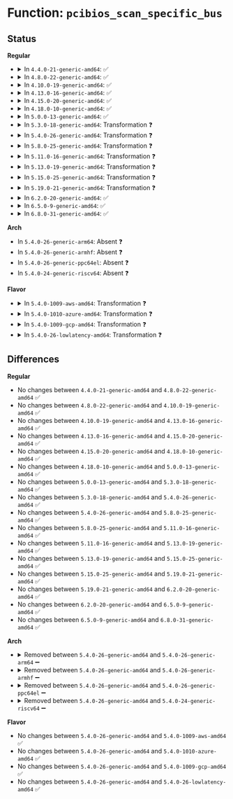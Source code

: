 # Function: <code>pcibios_scan_specific_bus</code>

## Status
<b>Regular</b>
<ul>
<li>
<details>
<summary>In <code>4.4.0-21-generic-amd64</code>: ✅</summary>

```c
void pcibios_scan_specific_bus(int busn)
```

```json
{
  "name": "pcibios_scan_specific_bus",
  "collision_type": "Unique Global",
  "inline_type": "No",
  "funcs": [
    {
      "addr": 18446744071586156480,
      "name": "pcibios_scan_specific_bus",
      "external": true,
      "loc": "arch/x86/pci/legacy.c:37",
      "file": "arch/x86/pci/legacy.c",
      "inline": "seen, unknown",
      "caller_inline": [],
      "caller_func": [
        "arch/x86/pci/legacy.c:pci_subsys_init"
      ]
    }
  ],
  "symbols": [
    {
      "addr": 18446744071586156480,
      "name": "pcibios_scan_specific_bus",
      "section": ".text",
      "bind": "STB_GLOBAL",
      "size": 159
    }
  ]
}
```
</details>
</li>
<li>
<details>
<summary>In <code>4.8.0-22-generic-amd64</code>: ✅</summary>

```c
void pcibios_scan_specific_bus(int busn)
```

```json
{
  "name": "pcibios_scan_specific_bus",
  "collision_type": "Unique Global",
  "inline_type": "No",
  "funcs": [
    {
      "addr": 18446744071586569424,
      "name": "pcibios_scan_specific_bus",
      "external": true,
      "loc": "arch/x86/pci/legacy.c:37",
      "file": "arch/x86/pci/legacy.c",
      "inline": "seen, unknown",
      "caller_inline": [],
      "caller_func": [
        "arch/x86/pci/legacy.c:pci_subsys_init"
      ]
    }
  ],
  "symbols": [
    {
      "addr": 18446744071586569424,
      "name": "pcibios_scan_specific_bus",
      "section": ".text",
      "bind": "STB_GLOBAL",
      "size": 159
    }
  ]
}
```
</details>
</li>
<li>
<details>
<summary>In <code>4.10.0-19-generic-amd64</code>: ✅</summary>

```c
void pcibios_scan_specific_bus(int busn)
```

```json
{
  "name": "pcibios_scan_specific_bus",
  "collision_type": "Unique Global",
  "inline_type": "No",
  "funcs": [
    {
      "addr": 18446744071586750976,
      "name": "pcibios_scan_specific_bus",
      "external": true,
      "loc": "arch/x86/pci/legacy.c:37",
      "file": "arch/x86/pci/legacy.c",
      "inline": "seen, unknown",
      "caller_inline": [],
      "caller_func": [
        "arch/x86/pci/legacy.c:pci_subsys_init"
      ]
    }
  ],
  "symbols": [
    {
      "addr": 18446744071586750976,
      "name": "pcibios_scan_specific_bus",
      "section": ".text",
      "bind": "STB_GLOBAL",
      "size": 159
    }
  ]
}
```
</details>
</li>
<li>
<details>
<summary>In <code>4.13.0-16-generic-amd64</code>: ✅</summary>

```c
void pcibios_scan_specific_bus(int busn)
```

```json
{
  "name": "pcibios_scan_specific_bus",
  "collision_type": "Unique Global",
  "inline_type": "No",
  "funcs": [
    {
      "addr": 18446744071586878272,
      "name": "pcibios_scan_specific_bus",
      "external": true,
      "loc": "arch/x86/pci/legacy.c:35",
      "file": "arch/x86/pci/legacy.c",
      "inline": "seen, unknown",
      "caller_inline": [],
      "caller_func": [
        "arch/x86/pci/legacy.c:pci_subsys_init"
      ]
    }
  ],
  "symbols": [
    {
      "addr": 18446744071586878272,
      "name": "pcibios_scan_specific_bus",
      "section": ".text",
      "bind": "STB_GLOBAL",
      "size": 159
    }
  ]
}
```
</details>
</li>
<li>
<details>
<summary>In <code>4.15.0-20-generic-amd64</code>: ✅</summary>

```c
void pcibios_scan_specific_bus(int busn)
```

```json
{
  "name": "pcibios_scan_specific_bus",
  "collision_type": "Unique Global",
  "inline_type": "No",
  "funcs": [
    {
      "addr": 18446744071587366896,
      "name": "pcibios_scan_specific_bus",
      "external": true,
      "loc": "arch/x86/pci/legacy.c:35",
      "file": "arch/x86/pci/legacy.c",
      "inline": "seen, unknown",
      "caller_inline": [],
      "caller_func": [
        "arch/x86/pci/legacy.c:pci_subsys_init"
      ]
    }
  ],
  "symbols": [
    {
      "addr": 18446744071587366896,
      "name": "pcibios_scan_specific_bus",
      "section": ".text",
      "bind": "STB_GLOBAL",
      "size": 159
    }
  ]
}
```
</details>
</li>
<li>
<details>
<summary>In <code>4.18.0-10-generic-amd64</code>: ✅</summary>

```c
void pcibios_scan_specific_bus(int busn)
```

```json
{
  "name": "pcibios_scan_specific_bus",
  "collision_type": "Unique Global",
  "inline_type": "No",
  "funcs": [
    {
      "addr": 18446744071587670640,
      "name": "pcibios_scan_specific_bus",
      "external": true,
      "loc": "arch/x86/pci/legacy.c:36",
      "file": "arch/x86/pci/legacy.c",
      "inline": "seen, unknown",
      "caller_inline": [],
      "caller_func": [
        "arch/x86/pci/legacy.c:pci_subsys_init"
      ]
    }
  ],
  "symbols": [
    {
      "addr": 18446744071587670640,
      "name": "pcibios_scan_specific_bus",
      "section": ".text",
      "bind": "STB_GLOBAL",
      "size": 182
    }
  ]
}
```
</details>
</li>
<li>
<details>
<summary>In <code>5.0.0-13-generic-amd64</code>: ✅</summary>

```c
void pcibios_scan_specific_bus(int busn)
```

```json
{
  "name": "pcibios_scan_specific_bus",
  "collision_type": "Unique Global",
  "inline_type": "No",
  "funcs": [
    {
      "addr": 18446744071587801920,
      "name": "pcibios_scan_specific_bus",
      "external": true,
      "loc": "arch/x86/pci/legacy.c:36",
      "file": "arch/x86/pci/legacy.c",
      "inline": "seen, unknown",
      "caller_inline": [],
      "caller_func": [
        "arch/x86/pci/legacy.c:pci_subsys_init"
      ]
    }
  ],
  "symbols": [
    {
      "addr": 18446744071587801920,
      "name": "pcibios_scan_specific_bus",
      "section": ".text",
      "bind": "STB_GLOBAL",
      "size": 182
    }
  ]
}
```
</details>
</li>
<li>
<details>
<summary>In <code>5.3.0-18-generic-amd64</code>: Transformation ❓</summary>

```c
void pcibios_scan_specific_bus(int busn)
```

```json
{
  "name": "pcibios_scan_specific_bus",
  "collision_type": "Unique Global",
  "inline_type": "No",
  "funcs": [
    {
      "addr": 0,
      "name": "pcibios_scan_specific_bus",
      "external": true,
      "loc": "arch/x86/pci/legacy.c:37",
      "file": "arch/x86/pci/legacy.c",
      "inline": "seen, unknown",
      "caller_inline": [],
      "caller_func": [
        "arch/x86/pci/legacy.c:pci_subsys_init"
      ]
    }
  ],
  "symbols": [
    {
      "addr": 18446744071588107538,
      "name": "pcibios_scan_specific_bus.cold",
      "section": ".text",
      "bind": "STB_LOCAL",
      "size": 28
    },
    {
      "addr": 18446744071588107376,
      "name": "pcibios_scan_specific_bus",
      "section": ".text",
      "bind": "STB_GLOBAL",
      "size": 162
    }
  ]
}
```
</details>
</li>
<li>
<details>
<summary>In <code>5.4.0-26-generic-amd64</code>: Transformation ❓</summary>

```c
void pcibios_scan_specific_bus(int busn)
```

```json
{
  "name": "pcibios_scan_specific_bus",
  "collision_type": "Unique Global",
  "inline_type": "No",
  "funcs": [
    {
      "addr": 0,
      "name": "pcibios_scan_specific_bus",
      "external": true,
      "loc": "arch/x86/pci/legacy.c:37",
      "file": "arch/x86/pci/legacy.c",
      "inline": "seen, unknown",
      "caller_inline": [],
      "caller_func": [
        "arch/x86/pci/legacy.c:pci_subsys_init"
      ]
    }
  ],
  "symbols": [
    {
      "addr": 18446744071588313234,
      "name": "pcibios_scan_specific_bus.cold",
      "section": ".text",
      "bind": "STB_LOCAL",
      "size": 28
    },
    {
      "addr": 18446744071588313072,
      "name": "pcibios_scan_specific_bus",
      "section": ".text",
      "bind": "STB_GLOBAL",
      "size": 162
    }
  ]
}
```
</details>
</li>
<li>
<details>
<summary>In <code>5.8.0-25-generic-amd64</code>: Transformation ❓</summary>

```c
void pcibios_scan_specific_bus(int busn)
```

```json
{
  "name": "pcibios_scan_specific_bus",
  "collision_type": "Unique Global",
  "inline_type": "No",
  "funcs": [
    {
      "addr": 0,
      "name": "pcibios_scan_specific_bus",
      "external": true,
      "loc": "arch/x86/pci/legacy.c:37",
      "file": "arch/x86/pci/legacy.c",
      "inline": "seen, unknown",
      "caller_inline": [],
      "caller_func": [
        "arch/x86/pci/legacy.c:pci_subsys_init"
      ]
    }
  ],
  "symbols": [
    {
      "addr": 18446744071591133106,
      "name": "pcibios_scan_specific_bus.cold",
      "section": ".text",
      "bind": "STB_LOCAL",
      "size": 28
    },
    {
      "addr": 18446744071591132944,
      "name": "pcibios_scan_specific_bus",
      "section": ".text",
      "bind": "STB_GLOBAL",
      "size": 162
    }
  ]
}
```
</details>
</li>
<li>
<details>
<summary>In <code>5.11.0-16-generic-amd64</code>: Transformation ❓</summary>

```c
void pcibios_scan_specific_bus(int busn)
```

```json
{
  "name": "pcibios_scan_specific_bus",
  "collision_type": "Unique Global",
  "inline_type": "No",
  "funcs": [
    {
      "addr": 0,
      "name": "pcibios_scan_specific_bus",
      "external": true,
      "loc": "arch/x86/pci/legacy.c:37",
      "file": "arch/x86/pci/legacy.c",
      "inline": "seen, unknown",
      "caller_inline": [],
      "caller_func": [
        "arch/x86/pci/legacy.c:pci_subsys_init"
      ]
    }
  ],
  "symbols": [
    {
      "addr": 18446744071591642870,
      "name": "pcibios_scan_specific_bus.cold",
      "section": ".text",
      "bind": "STB_LOCAL",
      "size": 28
    },
    {
      "addr": 18446744071591217968,
      "name": "pcibios_scan_specific_bus",
      "section": ".text",
      "bind": "STB_GLOBAL",
      "size": 162
    }
  ]
}
```
</details>
</li>
<li>
<details>
<summary>In <code>5.13.0-19-generic-amd64</code>: Transformation ❓</summary>

```c
void pcibios_scan_specific_bus(int busn)
```

```json
{
  "name": "pcibios_scan_specific_bus",
  "collision_type": "Unique Global",
  "inline_type": "No",
  "funcs": [
    {
      "addr": 0,
      "name": "pcibios_scan_specific_bus",
      "external": true,
      "loc": "arch/x86/pci/legacy.c:37",
      "file": "arch/x86/pci/legacy.c",
      "inline": "seen, unknown",
      "caller_inline": [],
      "caller_func": [
        "arch/x86/pci/legacy.c:pci_subsys_init"
      ]
    }
  ],
  "symbols": [
    {
      "addr": 18446744071591586514,
      "name": "pcibios_scan_specific_bus.cold",
      "section": ".text",
      "bind": "STB_LOCAL",
      "size": 28
    },
    {
      "addr": 18446744071591167328,
      "name": "pcibios_scan_specific_bus",
      "section": ".text",
      "bind": "STB_GLOBAL",
      "size": 162
    }
  ]
}
```
</details>
</li>
<li>
<details>
<summary>In <code>5.15.0-25-generic-amd64</code>: Transformation ❓</summary>

```c
void pcibios_scan_specific_bus(int busn)
```

```json
{
  "name": "pcibios_scan_specific_bus",
  "collision_type": "Unique Global",
  "inline_type": "No",
  "funcs": [
    {
      "addr": 0,
      "name": "pcibios_scan_specific_bus",
      "external": true,
      "loc": "arch/x86/pci/legacy.c:37",
      "file": "arch/x86/pci/legacy.c",
      "inline": "seen, unknown",
      "caller_inline": [],
      "caller_func": [
        "arch/x86/pci/legacy.c:pci_subsys_init"
      ]
    }
  ],
  "symbols": [
    {
      "addr": 18446744071592757615,
      "name": "pcibios_scan_specific_bus.cold",
      "section": ".text",
      "bind": "STB_LOCAL",
      "size": 28
    },
    {
      "addr": 18446744071592019248,
      "name": "pcibios_scan_specific_bus",
      "section": ".text",
      "bind": "STB_GLOBAL",
      "size": 162
    }
  ]
}
```
</details>
</li>
<li>
<details>
<summary>In <code>5.19.0-21-generic-amd64</code>: Transformation ❓</summary>

```c
void pcibios_scan_specific_bus(int busn)
```

```json
{
  "name": "pcibios_scan_specific_bus",
  "collision_type": "Unique Global",
  "inline_type": "No",
  "funcs": [
    {
      "addr": 0,
      "name": "pcibios_scan_specific_bus",
      "external": true,
      "loc": "arch/x86/pci/legacy.c:37",
      "file": "arch/x86/pci/legacy.c",
      "inline": "seen, unknown",
      "caller_inline": [],
      "caller_func": [
        "arch/x86/pci/legacy.c:pci_subsys_init"
      ]
    }
  ],
  "symbols": [
    {
      "addr": 18446744071594645630,
      "name": "pcibios_scan_specific_bus.cold",
      "section": ".text",
      "bind": "STB_LOCAL",
      "size": 28
    },
    {
      "addr": 18446744071593784928,
      "name": "pcibios_scan_specific_bus",
      "section": ".text",
      "bind": "STB_GLOBAL",
      "size": 189
    }
  ]
}
```
</details>
</li>
<li>
<details>
<summary>In <code>6.2.0-20-generic-amd64</code>: ✅</summary>

```c
void pcibios_scan_specific_bus(int busn)
```

```json
{
  "name": "pcibios_scan_specific_bus",
  "collision_type": "Unique Global",
  "inline_type": "No",
  "funcs": [
    {
      "addr": 18446744071595726176,
      "name": "pcibios_scan_specific_bus",
      "external": true,
      "loc": "arch/x86/pci/legacy.c:37",
      "file": "arch/x86/pci/legacy.c",
      "inline": "seen, unknown",
      "caller_inline": [],
      "caller_func": [
        "arch/x86/pci/legacy.c:pci_subsys_init"
      ]
    }
  ],
  "symbols": [
    {
      "addr": 18446744071595726176,
      "name": "pcibios_scan_specific_bus",
      "section": ".text",
      "bind": "STB_GLOBAL",
      "size": 209
    }
  ]
}
```
</details>
</li>
<li>
<details>
<summary>In <code>6.5.0-9-generic-amd64</code>: ✅</summary>

```c
void pcibios_scan_specific_bus(int busn)
```

```json
{
  "name": "pcibios_scan_specific_bus",
  "collision_type": "Unique Global",
  "inline_type": "No",
  "funcs": [
    {
      "addr": 18446744071596252128,
      "name": "pcibios_scan_specific_bus",
      "external": true,
      "loc": "arch/x86/pci/legacy.c:37",
      "file": "arch/x86/pci/legacy.c",
      "inline": "seen, unknown",
      "caller_inline": [],
      "caller_func": [
        "arch/x86/pci/legacy.c:pci_subsys_init"
      ]
    }
  ],
  "symbols": [
    {
      "addr": 18446744071596252128,
      "name": "pcibios_scan_specific_bus",
      "section": ".text",
      "bind": "STB_GLOBAL",
      "size": 209
    }
  ]
}
```
</details>
</li>
<li>
<details>
<summary>In <code>6.8.0-31-generic-amd64</code>: ✅</summary>

```c
void pcibios_scan_specific_bus(int busn)
```

```json
{
  "name": "pcibios_scan_specific_bus",
  "collision_type": "Unique Global",
  "inline_type": "No",
  "funcs": [
    {
      "addr": 18446744071597134608,
      "name": "pcibios_scan_specific_bus",
      "external": true,
      "loc": "arch/x86/pci/legacy.c:37",
      "file": "arch/x86/pci/legacy.c",
      "inline": "seen, unknown",
      "caller_inline": [],
      "caller_func": [
        "arch/x86/pci/legacy.c:pci_subsys_init"
      ]
    }
  ],
  "symbols": [
    {
      "addr": 18446744071597134608,
      "name": "pcibios_scan_specific_bus",
      "section": ".text",
      "bind": "STB_GLOBAL",
      "size": 209
    }
  ]
}
```
</details>
</li>
</ul>
<b>Arch</b>
<ul>
<li>
In <code>5.4.0-26-generic-arm64</code>: Absent ❓
</li>
<li>
In <code>5.4.0-26-generic-armhf</code>: Absent ❓
</li>
<li>
In <code>5.4.0-26-generic-ppc64el</code>: Absent ❓
</li>
<li>
In <code>5.4.0-24-generic-riscv64</code>: Absent ❓
</li>
</ul>
<b>Flavor</b>
<ul>
<li>
<details>
<summary>In <code>5.4.0-1009-aws-amd64</code>: Transformation ❓</summary>

```c
void pcibios_scan_specific_bus(int busn)
```

```json
{
  "name": "pcibios_scan_specific_bus",
  "collision_type": "Unique Global",
  "inline_type": "No",
  "funcs": [
    {
      "addr": 0,
      "name": "pcibios_scan_specific_bus",
      "external": true,
      "loc": "arch/x86/pci/legacy.c:37",
      "file": "arch/x86/pci/legacy.c",
      "inline": "seen, unknown",
      "caller_inline": [],
      "caller_func": [
        "arch/x86/pci/legacy.c:pci_subsys_init"
      ]
    }
  ],
  "symbols": [
    {
      "addr": 18446744071587916882,
      "name": "pcibios_scan_specific_bus.cold",
      "section": ".text",
      "bind": "STB_LOCAL",
      "size": 28
    },
    {
      "addr": 18446744071587916720,
      "name": "pcibios_scan_specific_bus",
      "section": ".text",
      "bind": "STB_GLOBAL",
      "size": 162
    }
  ]
}
```
</details>
</li>
<li>
<details>
<summary>In <code>5.4.0-1010-azure-amd64</code>: Transformation ❓</summary>

```c
void pcibios_scan_specific_bus(int busn)
```

```json
{
  "name": "pcibios_scan_specific_bus",
  "collision_type": "Unique Global",
  "inline_type": "No",
  "funcs": [
    {
      "addr": 0,
      "name": "pcibios_scan_specific_bus",
      "external": true,
      "loc": "arch/x86/pci/legacy.c:37",
      "file": "arch/x86/pci/legacy.c",
      "inline": "seen, unknown",
      "caller_inline": [],
      "caller_func": [
        "arch/x86/pci/legacy.c:pci_subsys_init"
      ]
    }
  ],
  "symbols": [
    {
      "addr": 18446744071587633010,
      "name": "pcibios_scan_specific_bus.cold",
      "section": ".text",
      "bind": "STB_LOCAL",
      "size": 28
    },
    {
      "addr": 18446744071587632848,
      "name": "pcibios_scan_specific_bus",
      "section": ".text",
      "bind": "STB_GLOBAL",
      "size": 162
    }
  ]
}
```
</details>
</li>
<li>
<details>
<summary>In <code>5.4.0-1009-gcp-amd64</code>: Transformation ❓</summary>

```c
void pcibios_scan_specific_bus(int busn)
```

```json
{
  "name": "pcibios_scan_specific_bus",
  "collision_type": "Unique Global",
  "inline_type": "No",
  "funcs": [
    {
      "addr": 0,
      "name": "pcibios_scan_specific_bus",
      "external": true,
      "loc": "arch/x86/pci/legacy.c:37",
      "file": "arch/x86/pci/legacy.c",
      "inline": "seen, unknown",
      "caller_inline": [],
      "caller_func": [
        "arch/x86/pci/legacy.c:pci_subsys_init"
      ]
    }
  ],
  "symbols": [
    {
      "addr": 18446744071588250290,
      "name": "pcibios_scan_specific_bus.cold",
      "section": ".text",
      "bind": "STB_LOCAL",
      "size": 28
    },
    {
      "addr": 18446744071588250128,
      "name": "pcibios_scan_specific_bus",
      "section": ".text",
      "bind": "STB_GLOBAL",
      "size": 162
    }
  ]
}
```
</details>
</li>
<li>
<details>
<summary>In <code>5.4.0-26-lowlatency-amd64</code>: Transformation ❓</summary>

```c
void pcibios_scan_specific_bus(int busn)
```

```json
{
  "name": "pcibios_scan_specific_bus",
  "collision_type": "Unique Global",
  "inline_type": "No",
  "funcs": [
    {
      "addr": 0,
      "name": "pcibios_scan_specific_bus",
      "external": true,
      "loc": "arch/x86/pci/legacy.c:37",
      "file": "arch/x86/pci/legacy.c",
      "inline": "seen, unknown",
      "caller_inline": [],
      "caller_func": [
        "arch/x86/pci/legacy.c:pci_subsys_init"
      ]
    }
  ],
  "symbols": [
    {
      "addr": 18446744071588385714,
      "name": "pcibios_scan_specific_bus.cold",
      "section": ".text",
      "bind": "STB_LOCAL",
      "size": 28
    },
    {
      "addr": 18446744071588385552,
      "name": "pcibios_scan_specific_bus",
      "section": ".text",
      "bind": "STB_GLOBAL",
      "size": 162
    }
  ]
}
```
</details>
</li>
</ul>

## Differences
<b>Regular</b>
<ul>
<li>
No changes between <code>4.4.0-21-generic-amd64</code> and <code>4.8.0-22-generic-amd64</code> ✅
</li>
<li>
No changes between <code>4.8.0-22-generic-amd64</code> and <code>4.10.0-19-generic-amd64</code> ✅
</li>
<li>
No changes between <code>4.10.0-19-generic-amd64</code> and <code>4.13.0-16-generic-amd64</code> ✅
</li>
<li>
No changes between <code>4.13.0-16-generic-amd64</code> and <code>4.15.0-20-generic-amd64</code> ✅
</li>
<li>
No changes between <code>4.15.0-20-generic-amd64</code> and <code>4.18.0-10-generic-amd64</code> ✅
</li>
<li>
No changes between <code>4.18.0-10-generic-amd64</code> and <code>5.0.0-13-generic-amd64</code> ✅
</li>
<li>
No changes between <code>5.0.0-13-generic-amd64</code> and <code>5.3.0-18-generic-amd64</code> ✅
</li>
<li>
No changes between <code>5.3.0-18-generic-amd64</code> and <code>5.4.0-26-generic-amd64</code> ✅
</li>
<li>
No changes between <code>5.4.0-26-generic-amd64</code> and <code>5.8.0-25-generic-amd64</code> ✅
</li>
<li>
No changes between <code>5.8.0-25-generic-amd64</code> and <code>5.11.0-16-generic-amd64</code> ✅
</li>
<li>
No changes between <code>5.11.0-16-generic-amd64</code> and <code>5.13.0-19-generic-amd64</code> ✅
</li>
<li>
No changes between <code>5.13.0-19-generic-amd64</code> and <code>5.15.0-25-generic-amd64</code> ✅
</li>
<li>
No changes between <code>5.15.0-25-generic-amd64</code> and <code>5.19.0-21-generic-amd64</code> ✅
</li>
<li>
No changes between <code>5.19.0-21-generic-amd64</code> and <code>6.2.0-20-generic-amd64</code> ✅
</li>
<li>
No changes between <code>6.2.0-20-generic-amd64</code> and <code>6.5.0-9-generic-amd64</code> ✅
</li>
<li>
No changes between <code>6.5.0-9-generic-amd64</code> and <code>6.8.0-31-generic-amd64</code> ✅
</li>
</ul>
<b>Arch</b>
<ul>
<li>
<details>
<summary>Removed between <code>5.4.0-26-generic-amd64</code> and <code>5.4.0-26-generic-arm64</code> ➖</summary>

```c
void pcibios_scan_specific_bus(int busn)
```
</details>
</li>
<li>
<details>
<summary>Removed between <code>5.4.0-26-generic-amd64</code> and <code>5.4.0-26-generic-armhf</code> ➖</summary>

```c
void pcibios_scan_specific_bus(int busn)
```
</details>
</li>
<li>
<details>
<summary>Removed between <code>5.4.0-26-generic-amd64</code> and <code>5.4.0-26-generic-ppc64el</code> ➖</summary>

```c
void pcibios_scan_specific_bus(int busn)
```
</details>
</li>
<li>
<details>
<summary>Removed between <code>5.4.0-26-generic-amd64</code> and <code>5.4.0-24-generic-riscv64</code> ➖</summary>

```c
void pcibios_scan_specific_bus(int busn)
```
</details>
</li>
</ul>
<b>Flavor</b>
<ul>
<li>
No changes between <code>5.4.0-26-generic-amd64</code> and <code>5.4.0-1009-aws-amd64</code> ✅
</li>
<li>
No changes between <code>5.4.0-26-generic-amd64</code> and <code>5.4.0-1010-azure-amd64</code> ✅
</li>
<li>
No changes between <code>5.4.0-26-generic-amd64</code> and <code>5.4.0-1009-gcp-amd64</code> ✅
</li>
<li>
No changes between <code>5.4.0-26-generic-amd64</code> and <code>5.4.0-26-lowlatency-amd64</code> ✅
</li>
</ul>
